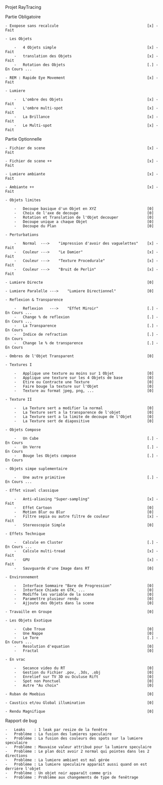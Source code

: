 Projet RayTracing

Partie Obligatoire

    - Exopose sans recalcule                                        [x] - Fait

    - Les Objets

        -   4 Objets simple                                         [x] - Fait
        -   translation des Objets                                  [x] - Fait
        -   Rotation des Objets                                     [.] - En Cours ...

    - REM : Rapide Eye Movement                                     [x] - Fait

    - Lumiere

        -   L'ombre des Objets                                      [x] - Fait
        -   L'ombre multi-spot                                      [x] - Fait
        -   La Brillance                                            [x] - Fait
        -   Le Multi-spot                                           [x] - Fait

Partie Optionnelle

    - Fichier de scene                                              [x] - Fait

    - Fichier de scene ++                                           [x] - Fait

    - Lumiere ambiante                                              [x] - Fait

    - Ambiante ++                                                   [x] - Fait

    - Objets limites

        -   Decoupe basique d'un Objet en XYZ                       [0]
        -   Choix de l'axe de decoupe                               [0]
        -   Rotation et Translation de l'Objet decouper             [0]
        -   Decoupe unique a chaque Objet                           [0]
        -   Decoupe du Plan                                         [0]

    - Perturbations

        -   Normal  --->    "impression d'avoir des vaguelettes"    [x] - Fait
        -   Couleur --->    "Le Damier"                             [x] - Fait
        -   Couleur --->    "Texture Procedurale"                   [x] - Fait
        -   Couleur --->    "Bruit de Perlin"                       [x] - Fait

    - Lumiere Directe                                               [0]

    - Lumiere Paralelle --->    "Lumiere Directionnel"              [0]

    - Reflexion & Transparence

        -   Reflexion   --->    "Effet Miroir"                      [.] - En Cours ...
        -   Change % de reflexion                                   [.] - En Cours ...
        -   La Transparence                                         [.] - En Cours
        -   Indice de refraction                                    [.] - En Cours
        -   Change le % de transparence                             [.] - En Cours

    - Ombres de l'Objet Transparent                                 [0]

    - Textures I

        -   Applique une texture au moins sur 1 Objet               [0]
        -   Applique une texture sur les 4 Objets de base           [0]
        -   Etire ou Contracte une Texture                          [0]
        -   Faire bouge la texture sur l'Objet                      [0]
        -   Texture au format jpeg, png, ...                        [0]

    - Texture II

        -   La Texture sert a modifier la normal                    [0]
        -   La Texture sert a la transparence de l'objet            [0]
        -   La Texture sert a la limite de decoupe de l'Objet       [0]
        -   La Texture sert de diapositive                          [0]

    - Objets Compose

        -   Un Cube                                                 [.] - En Cours
        -   Un Verre                                                [.] - En Cours
        -   Bouge les Objets compose                                [.] - En Cours

    - Objets simpe suplementaire

        -   Une autre primitive                                     [.] - En Cours ...

    - Effet visuel classique

        -   Anti-aliasing "Super-sampling"                          [x] - Fait
        -   Effet Cartoon                                           [0]
        -   Motion Blur ou Blur                                     [0]
        -   Filtre sepia ou autre filtre de couleur                 [x] - Fait
        -   Stereoscopie Simple                                     [0]

    - Effets Technique

        -   Calcule en Cluster                                      [.] - En Cours ...
        -   Calcule multi-tread                                     [x] - Fait
        -   GPU                                                     [x] - Fait
        -   Sauvguarde d'une Image dans RT                          [0]

    - Environnement

        -   Interface Sommaire "Bare de Progression"                [0]
        -   Interface Chiade en GTK, ...                            [0]
        -   Modiffe les variable de la scene                        [0]
        -   Paramettre plusieur rendu                               [0]
        -   Ajjoute des Objets dans la scene                        [0]

    - Travaille en Groupe                                           [0]

    - Les Objets Exotique

        -   Cube Troue                                              [0]
        -   Une Nappe                                               [0]
        -   Le Tore                                                 [.] - En Cours ...
        -   Resolution d'equation                                   [0]
        -   Fractal                                                 [0]

    - En vrac

        -   Secance video du RT                                     [0]
        -   Gestion du Fichier .pov, .3ds, .obj                     [0]
        -   Enrelief sur TV 3D ou Oculuse Rift                      [0]
        -   Spot non Ponctuel                                       [0]
        -   Autre "Au choix"                                        [0]

    - Ruban de Moebius                                              [0]

    - Caustics et/ou Global illumination                            [0]

    - Rendu Magnifique                                              [0]

Rapport de bug

    -   Leaks    : 1 leak par resize de la fenêtre
    -   Problème : La fusion des lumieres speculaire
    -   Problème : La fusion des couleurs des spots sur la lumiere speculaire
    -   Problème : Mauvaise valeur attribué pour la lumiere speculaire
    -   Problème : Le plan doit avoir 2 normal qui pointes dans les 2 directions
    -   Problème : La lumiere ambiant est mal gérée
    -   Problème : La lumiere speculaire apparait aussi quand on est derrière l'objet
    -   Problème : Un objet noir apparaît comme gris
    -   Problème : Problème aux changements de type de fenêtrage
